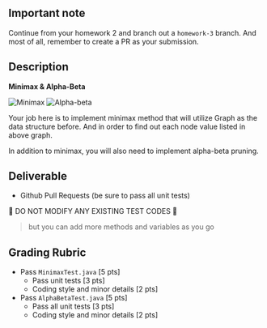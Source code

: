 ## Important note

Continue from your homework 2 and branch out a `homework-3` branch. And most of all, remember to create a PR as your submission.

## Description

**Minimax & Alpha-Beta**

![Minimax](imgs/minimax.png)
![Alpha-beta](imgs/alpha-beta.png)

Your job here is to implement minimax method that will utilize Graph as the data structure before. And in order to find out each node value listed in above graph.

In addition to minimax, you will also need to implement alpha-beta pruning.

## Deliverable

* Github Pull Requests (be sure to pass all unit tests)

:no_entry_sign: DO NOT MODIFY ANY EXISTING TEST CODES :no_entry_sign:

> but you can add more methods and variables as you go

## Grading Rubric

* Pass `MinimaxTest.java` [5 pts]
    * Pass unit tests [3 pts]
    * Coding style and minor details [2 pts]
* Pass `AlphaBetaTest.java` [5 pts]
    * Pass all unit tests [3 pts]
    * Coding style and minor details [2 pts]
